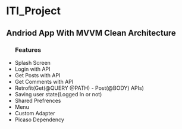 # ITI_Project
<h2>Andriod App With MVVM Clean Architecture</h2>



<ul style="list-style-type:disc">
       <h3>Features</h3>
      <li>Splash Screen</li>
      <li>Login with API</li>
      <li>Get Posts with API</li>
      <li>Get Comments with API</li>
      <li>Retrofit(Get(@QUERY @PATH) - Post(@BODY) APIs)</li>
      <li>Saving user state(Logged In or not)</li>
      <li>Shared Prefrences</li>
      <li>Menu</li>
      <li>Custom Adapter</li>
      <li>Picaso Dependency</li>
</ul>
